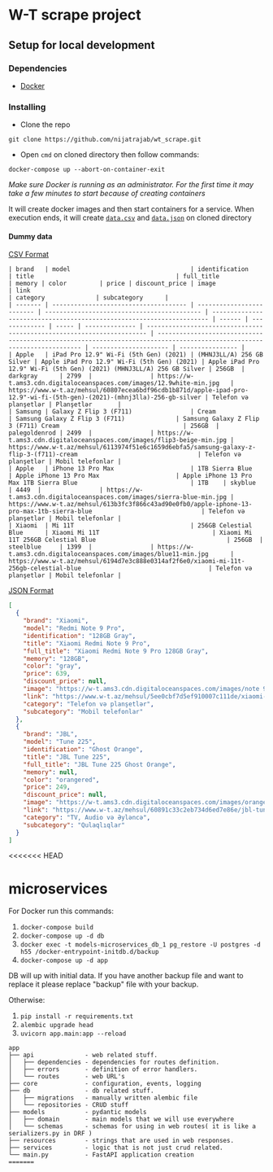# W-T scrape project

## Setup for local development

### Dependencies

* [Docker](https://www.docker.com/get-started)

### Installing

* Clone the repo

```
git clone https://github.com/nijatrajab/wt_scrape.git
```

* Open `cmd` on cloned directory then follow commands:

```
docker-compose up --abort-on-container-exit
```

_Make sure Docker is running as an administrator. For the first time it may take a few minutes to start because of
creating containers_

It will create docker images and then start containers for a service. When execution ends, it will create [`data.csv`](https://github.com/nijatrajab/wt_scrape/tree/main/dummy/data.csv)
and [`data.json`](https://github.com/nijatrajab/wt_scrape/tree/main/dummy/data.json) on cloned directory



#### Dummy data
[CSV Format](https://github.com/nijatrajab/wt_scrape/tree/main/dummy/data.csv)
```
| brand   | model                                 | identification            | title                                       | full_title                                                            | memory | color         | price | discount_price | image                                                                  | link                                                                                                                    | category              | subcategory      |
| ------- | ------------------------------------- | ------------------------- | ------------------------------------------- | --------------------------------------------------------------------- | ------ | ------------- | ----- | -------------- | ---------------------------------------------------------------------- | ----------------------------------------------------------------------------------------------------------------------- | --------------------- | ---------------- |
| Apple   | iPad Pro 12.9" Wi-Fi (5th Gen) (2021) | (MHNJ3LL/A) 256 GB Silver | Apple iPad Pro 12.9" Wi-Fi (5th Gen) (2021) | Apple iPad Pro 12.9" Wi-Fi (5th Gen) (2021) (MHNJ3LL/A) 256 GB Silver | 256GB  | darkgray      | 2799  |                | https://w-t.ams3.cdn.digitaloceanspaces.com/images/12.9white-min.jpg   | https://www.w-t.az/mehsul/60807ecea6bdf96cdb1b871d/apple-ipad-pro-12.9"-wi-fi-(5th-gen)-(2021)-(mhnj3lla)-256-gb-silver | Telefon və planşetlər | Planşetlər       |
| Samsung | Galaxy Z Flip 3 (F711)                | Cream                     | Samsung Galaxy Z Flip 3 (F711)              | Samsung Galaxy Z Flip 3 (F711) Cream                                  | 256GB  | palegoldenrod | 2499  |                | https://w-t.ams3.cdn.digitaloceanspaces.com/images/flip3-beige-min.jpg | https://www.w-t.az/mehsul/6113974f51e6c1659d6ebfa5/samsung-galaxy-z-flip-3-(f711)-cream                                 | Telefon və planşetlər | Mobil telefonlar |
| Apple   | iPhone 13 Pro Max                     | 1TB Sierra Blue           | Apple iPhone 13 Pro Max                     | Apple iPhone 13 Pro Max 1TB Sierra Blue                               | 1TB    | skyblue       | 4449  |                | https://w-t.ams3.cdn.digitaloceanspaces.com/images/sierra-blue-min.jpg | https://www.w-t.az/mehsul/613b3fc3f866c43ad90e0fb0/apple-iphone-13-pro-max-1tb-sierra-blue                              | Telefon və planşetlər | Mobil telefonlar |
| Xiaomi  | Mi 11T                                | 256GB Celestial Blue      | Xiaomi Mi 11T                               | Xiaomi Mi 11T 256GB Celestial Blue                                    | 256GB  | steelblue     | 1399  |                | https://w-t.ams3.cdn.digitaloceanspaces.com/images/blue11-min.jpg      | https://www.w-t.az/mehsul/6194d7e3c888e0314af2f6e0/xiaomi-mi-11t-256gb-celestial-blue                                   | Telefon və planşetlər | Mobil telefonlar |
```
[JSON Format](https://github.com/nijatrajab/wt_scrape/tree/main/dummy/data.json)
```json
[
  {
    "brand": "Xiaomi",
    "model": "Redmi Note 9 Pro",
    "identification": "128GB Gray",
    "title": "Xiaomi Redmi Note 9 Pro",
    "full_title": "Xiaomi Redmi Note 9 Pro 128GB Gray",
    "memory": "128GB",
    "color": "gray",
    "price": 639,
    "discount_price": null,
    "image": "https://w-t.ams3.cdn.digitaloceanspaces.com/images/note 9 pro gray-min.jpg",
    "link": "https://www.w-t.az/mehsul/5ee0cbf7d5ef910007c111de/xiaomi-redmi-note-9-pro-128gb-gray",
    "category": "Telefon və planşetlər",
    "subcategory": "Mobil telefonlar"
  },
  {
    "brand": "JBL",
    "model": "Tune 225",
    "identification": "Ghost Orange",
    "title": "JBL Tune 225",
    "full_title": "JBL Tune 225 Ghost Orange",
    "memory": null,
    "color": "orangered",
    "price": 249,
    "discount_price": null,
    "image": "https://w-t.ams3.cdn.digitaloceanspaces.com/images/orange-min.jpg",
    "link": "https://www.w-t.az/mehsul/60891c33c2eb734d6ed7e86e/jbl-tune-225-ghost-orange",
    "category": "TV, Audio və Əyləncə",
    "subcategory": "Qulaqlıqlar"
  }
]
```

<<<<<<< HEAD
# microservices

For Docker run this commands:

1) ```docker-compose build```
2) ```docker-compose up -d db```
3) ```docker exec -t models-microservices_db_1 pg_restore -U postgres -d h55 /docker-entrypoint-initdb.d/backup```
4) ```docker-compose up -d app```

DB will up with initial data. If you have another backup file and want to replace it please replace "backup" file with your backup.

Otherwise:

1) ```pip install -r requirements.txt```
2) ```alembic upgrade head```
2) ```uvicorn app.main:app --reload```

```console
app
├── api              - web related stuff.
│   ├── dependencies - dependencies for routes definition.
│   ├── errors       - definition of error handlers.
│   └── routes       - web URL's
├── core             - configuration, events, logging
├── db               - db related stuff.
│   ├── migrations   - manually written alembic file
│   └── repositories - CRUD stuff
├── models           - pydantic models 
│   ├── domain       - main models that we will use everywhere
│   └── schemas      - schemas for using in web routes( it is like a serializers.py in DRF )
├── resources        - strings that are used in web responses.
├── services         - logic that is not just crud related.
└── main.py          - FastAPI application creation
=======
```
